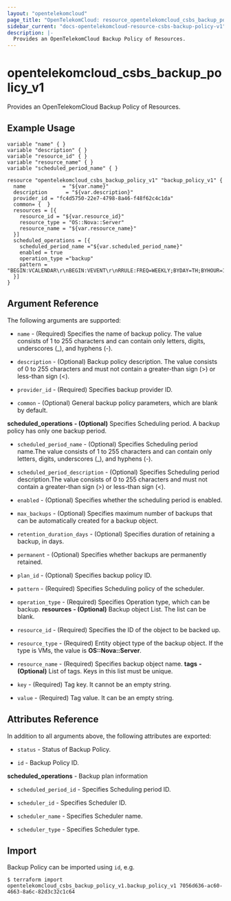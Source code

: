 ```yaml
---
layout: "opentelekomcloud"
page_title: "OpenTelekomCloud: resource_opentelekomcloud_csbs_backup_policy_v1"
sidebar_current: "docs-opentelekomcloud-resource-csbs-backup-policy-v1"
description: |-
  Provides an OpenTelekomCloud Backup Policy of Resources.
---
```


# opentelekomcloud_csbs_backup_policy_v1

Provides an OpenTelekomCloud Backup Policy of Resources.

## Example Usage

 ```hcl
 variable "name" { }
 variable "description" { }
 variable "resource_id" { }
 variable "resource_name" { }
 variable "scheduled_period_name" { }
 
 resource "opentelekomcloud_csbs_backup_policy_v1" "backup_policy_v1" {
   name            = "${var.name}"
   description      = "${var.description}"
   provider_id = "fc4d5750-22e7-4798-8a46-f48f62c4c1da"
   common= {  }
   resources = [{
     resource_id = "${var.resource_id}"
     resource_type = "OS::Nova::Server"
     resource_name = "${var.resource_name}"
   }]
   scheduled_operations = [{
     scheduled_period_name ="${var.scheduled_period_name}"
     enabled = true
     operation_type ="backup"
     pattern = "BEGIN:VCALENDAR\r\nBEGIN:VEVENT\r\nRRULE:FREQ=WEEKLY;BYDAY=TH;BYHOUR=12;BYMINUTE=27\r\nEND:VEVENT\r\nEND:VCALENDAR\r\n"
   }]
 }

 ```
## Argument Reference
The following arguments are supported:

* `name` - (Required) Specifies the name of backup policy. The value consists of 1 to 255 characters and can contain only letters, digits, underscores (_), and hyphens (-).

* `description` - (Optional) Backup policy description. The value consists of 0 to 255 characters and must not contain a greater-than sign (>) or less-than sign (<).

* `provider_id` - (Required) Specifies backup provider ID.

* `common` - (Optional) General backup policy parameters, which are blank by default.

**scheduled_operations** **- (Optional)** Specifies Scheduling period. A backup policy has only one backup period.

* `scheduled_period_name` - (Optional) Specifies Scheduling period name.The value consists of 1 to 255 characters and can contain only letters, digits, underscores (_), and hyphens (-).
    
* `scheduled_period_description` - (Optional) Specifies Scheduling period description.The value consists of 0 to 255 characters and must not contain a greater-than sign (>) or less-than sign (<).

* `enabled` - (Optional) Specifies whether the scheduling period is enabled.

* `max_backups` - (Optional) Specifies maximum number of backups that can be automatically created for a backup object.

* `retention_duration_days` - (Optional) Specifies duration of retaining a backup, in days.

* `permanent` - (Optional) Specifies whether backups are permanently retained.

* `plan_id` - (Optional) Specifies backup policy ID.

* `pattern` - (Required) Specifies Scheduling policy of the scheduler.

* `operation_type` - (Required) Specifies Operation type, which can be backup.
**resources** **- (Optional)** Backup object List. The list can be blank.

* `resource_id` - (Required) Specifies the ID of the object to be backed up.
    
* `resource_type` - (Required) Entity object type of the backup object. If the type is VMs, the value is **OS::Nova::Server**.

* `resource_name` - (Required) Specifies backup object name.
**tags** **- (Optional)** List of tags. Keys in this list must be unique.

* `key` - (Required) Tag key. It cannot be an empty string.
    
* `value` - (Required) Tag value. It can be an empty string.

## Attributes Reference
In addition to all arguments above, the following attributes are exported:

* `status` - Status of Backup Policy.

* `id` - Backup Policy ID.

**scheduled_operations** - Backup plan information

* `scheduled_period_id` -  Specifies Scheduling period ID.

* `scheduler_id` -  Specifies Scheduler ID.

* `scheduler_name` -  Specifies Scheduler name.

* `scheduler_type` -  Specifies Scheduler type.


## Import

Backup Policy can be imported using  `id`, e.g.

```
$ terraform import opentelekomcloud_csbs_backup_policy_v1.backup_policy_v1 7056d636-ac60-4663-8a6c-82d3c32c1c64
```




